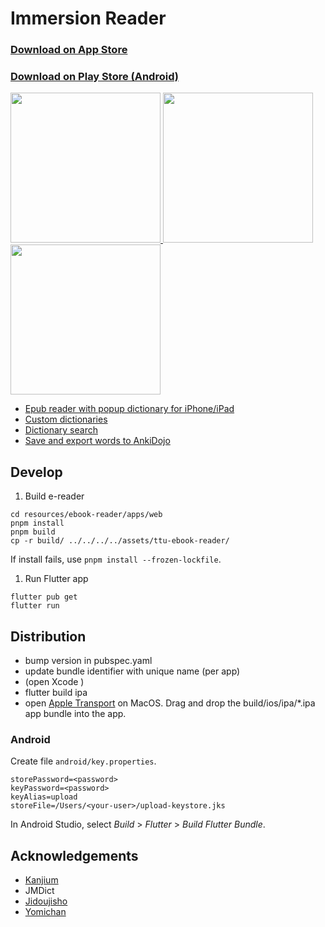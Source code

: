 # Immersion Reader

<h3><a href="https://apps.apple.com/us/app/immersion-reader/id6443721334">Download on App Store</h3>

<h3><a href="https://play.google.com/store/apps/details?id=com.immersionkit.immersion_reader">Download on Play Store (Android)</h3>

<p float="left">
  <img src="https://user-images.githubusercontent.com/13146030/201500224-030caf5f-927c-423e-ac54-d84150c7f3fe.jpg" width="240" />
  <img src="https://user-images.githubusercontent.com/13146030/201500252-0affc16e-b81a-407a-9697-42ce780a9068.jpg" width="240" /> 
  <img src="https://user-images.githubusercontent.com/13146030/201500259-08b1be79-1628-4053-ad4e-4c39dff2a881.jpg" width="240" />
</p>

- Epub reader with popup dictionary for iPhone/iPad
- Custom dictionaries
- Dictionary search
- Save and export words to [AnkiDojo](https://ankiweb.net/shared/info/433778282)

## Develop

1. Build e-reader

```
cd resources/ebook-reader/apps/web
pnpm install
pnpm build
cp -r build/ ../../../../assets/ttu-ebook-reader/
```

If install fails, use `pnpm install --frozen-lockfile`.

1. Run Flutter app

```
flutter pub get
flutter run
```

## Distribution

- bump version in pubspec.yaml
- update bundle identifier with unique name (per app)
- (open Xcode )
- flutter build ipa
- open [Apple Transport](https://apps.apple.com/us/app/transporter/id1450874784) on MacOS. Drag and drop the build/ios/ipa/*.ipa app bundle into the app.

### Android

Create file `android/key.properties`.

```
storePassword=<password>
keyPassword=<password>
keyAlias=upload
storeFile=/Users/<your-user>/upload-keystore.jks
```

In Android Studio, select *Build* > *Flutter* > *Build Flutter Bundle*.

## Acknowledgements

- [Kanjium](https://github.com/mifunetoshiro/kanjium)
- JMDict
- [Jidoujisho](https://github.com/lrorpilla/jidoujisho)
- [Yomichan](https://github.com/FooSoft/yomichan)
